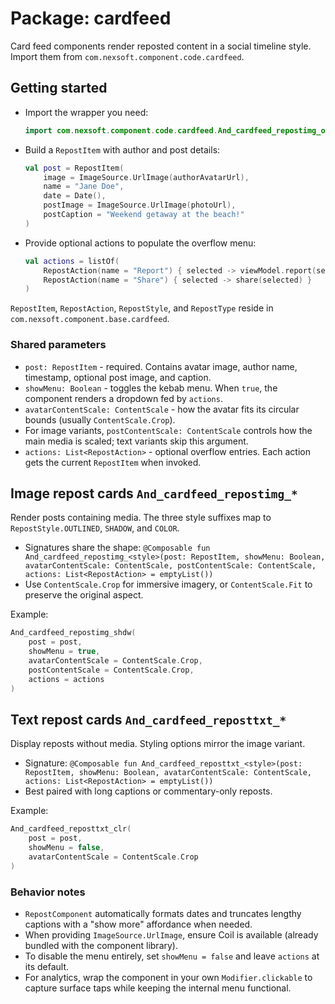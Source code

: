 # Package: cardfeed

Card feed components render reposted content in a social timeline style. Import them from `com.nexsoft.component.code.cardfeed`.

## Getting started
- Import the wrapper you need:
  ```kotlin
  import com.nexsoft.component.code.cardfeed.And_cardfeed_repostimg_otd
  ```
- Build a `RepostItem` with author and post details:
  ```kotlin
  val post = RepostItem(
      image = ImageSource.UrlImage(authorAvatarUrl),
      name = "Jane Doe",
      date = Date(),
      postImage = ImageSource.UrlImage(photoUrl),
      postCaption = "Weekend getaway at the beach!"
  )
  ```
- Provide optional actions to populate the overflow menu:
  ```kotlin
  val actions = listOf(
      RepostAction(name = "Report") { selected -> viewModel.report(selected) },
      RepostAction(name = "Share") { selected -> share(selected) }
  )
  ```

`RepostItem`, `RepostAction`, `RepostStyle`, and `RepostType` reside in `com.nexsoft.component.base.cardfeed`.

### Shared parameters
- `post: RepostItem` - required. Contains avatar image, author name, timestamp, optional post image, and caption.
- `showMenu: Boolean` - toggles the kebab menu. When `true`, the component renders a dropdown fed by `actions`.
- `avatarContentScale: ContentScale` - how the avatar fits its circular bounds (usually `ContentScale.Crop`).
- For image variants, `postContentScale: ContentScale` controls how the main media is scaled; text variants skip this argument.
- `actions: List<RepostAction>` - optional overflow entries. Each action gets the current `RepostItem` when invoked.

## Image repost cards `And_cardfeed_repostimg_*`
Render posts containing media. The three style suffixes map to `RepostStyle.OUTLINED`, `SHADOW`, and `COLOR`.

- Signatures share the shape:
  `@Composable fun And_cardfeed_repostimg_<style>(post: RepostItem, showMenu: Boolean, avatarContentScale: ContentScale, postContentScale: ContentScale, actions: List<RepostAction> = emptyList())`
- Use `ContentScale.Crop` for immersive imagery, or `ContentScale.Fit` to preserve the original aspect.

Example:
```kotlin
And_cardfeed_repostimg_shdw(
    post = post,
    showMenu = true,
    avatarContentScale = ContentScale.Crop,
    postContentScale = ContentScale.Crop,
    actions = actions
)
```

## Text repost cards `And_cardfeed_reposttxt_*`
Display reposts without media. Styling options mirror the image variant.

- Signature: `@Composable fun And_cardfeed_reposttxt_<style>(post: RepostItem, showMenu: Boolean, avatarContentScale: ContentScale, actions: List<RepostAction> = emptyList())`
- Best paired with long captions or commentary-only reposts.

Example:
```kotlin
And_cardfeed_reposttxt_clr(
    post = post,
    showMenu = false,
    avatarContentScale = ContentScale.Crop
)
```

### Behavior notes
- `RepostComponent` automatically formats dates and truncates lengthy captions with a "show more" affordance when needed.
- When providing `ImageSource.UrlImage`, ensure Coil is available (already bundled with the component library).
- To disable the menu entirely, set `showMenu = false` and leave `actions` at its default.
- For analytics, wrap the component in your own `Modifier.clickable` to capture surface taps while keeping the internal menu functional.

